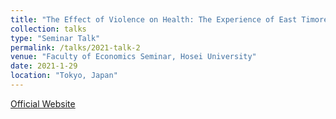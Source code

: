 ```yaml
---
title: "The Effect of Violence on Health: The Experience of East Timorese Children"
collection: talks
type: "Seminar Talk"
permalink: /talks/2021-talk-2
venue: "Faculty of Economics Seminar, Hosei University"
date: 2021-1-29
location: "Tokyo, Japan"
---
```


[Official Website](https://dept.sophia.ac.jp/econ/eng/research/old/)

